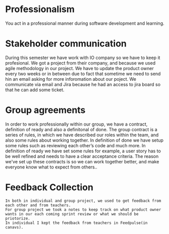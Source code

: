 # Professionalism

You act in a professional manner during software development and learning.


# Stakeholder communication

 During this semester we have work  with IO company so we have to keep it profesional. We got a project from their company, and because we used agile methodology in our project.
 We have to update the product owner every two weeks or in between due to fact that sometime we need to send hin an email asking for more inforomation about our poject.
 We communicate via email and Jira because he had an access to jira board so that he can add some ticket.

 # Group agreements
  In order to work professionally within our group, we have a contract, definition of ready and also a definitonal of done. 
  The group contract is a series of rules, in which we have described our roles within the team, and also some rules about working together. 
  In definition of done we have setup some rules such as reviewing each other’s code and much more. In definition of ready we have set some rules for example, a user story has to be well refined and needs to have a clear acceptance criteria.
  The reason we've set up these contracts is so we can work together better, and make everyone know what to expect from others..


   # Feedback Collection
    In both in individual and group project, we used to get feedback from each other and from teachers. 
    For group project we took a notes to keep track on what product owner wants in our each coming sprint review or what we should be priotorize.
    In individual I kept the feedback from teachers in Feedpulse(in canavs).




